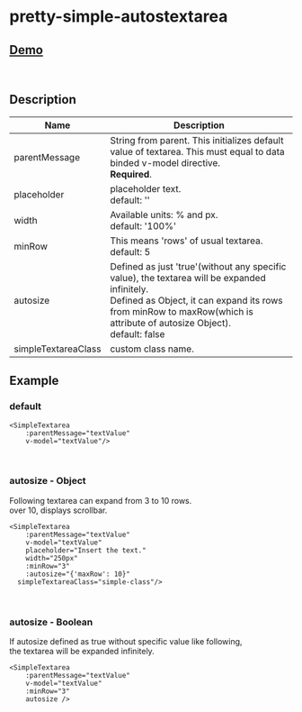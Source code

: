 # pretty-simple-autostextarea

## [Demo](https://codesandbox.io/s/github/jnh0222/pretty-simple-autostextarea/tree/v1.2.0-updateLogic)
&nbsp;


## Description

| Name  | Description   |
|--|--|
| parentMessage  | String from parent. This initializes default value of textarea. This must equal to data binded v-model directive. <br> **Required**.  |
| placeholder  | placeholder text. <br> default: ''|
| width | Available units: % and px. <br> default: '100%' |
| minRow | This means 'rows' of usual textarea. <br> default: 5 |
| autosize | Defined as just 'true'(without any specific value), the textarea will be expanded infinitely.<br> Defined as Object, it can expand its rows from minRow to maxRow(which is attribute of autosize Object).<br>default: false |
| simpleTextareaClass | custom class name. |



## Example                                                                                                                                                                                                    

### default
```
<SimpleTextarea
	:parentMessage="textValue"
	v-model="textValue"/>
```
&nbsp;
&nbsp;


### autosize - Object
Following textarea can expand from 3 to 10 rows. \
over 10, displays scrollbar.
```
<SimpleTextarea
	:parentMessage="textValue"
	v-model="textValue"
	placeholder="Insert the text."
	width="250px"
	:minRow="3"
	:autosize="{'maxRow': 10}"
  simpleTextareaClass="simple-class"/>
```
&nbsp;
&nbsp;


### autosize - Boolean
If autosize defined as true without specific value like following, \
the textarea will be expanded infinitely.
```
<SimpleTextarea
	:parentMessage="textValue"
	v-model="textValue"	
	:minRow="3"
	autosize />
```
